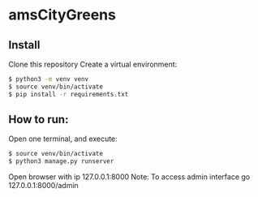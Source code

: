 # amsCityGreens

## Install

Clone this repository
Create a virtual environment:

```bash
$ python3 -m venv venv
$ source venv/bin/activate
$ pip install -r requirements.txt
```

## How to run:
Open one terminal, and execute:

```bash
$ source venv/bin/activate
$ python3 manage.py runserver
```
Open browser with ip 127.0.0.1:8000
Note: To access admin interface go 127.0.0.1:8000/admin



